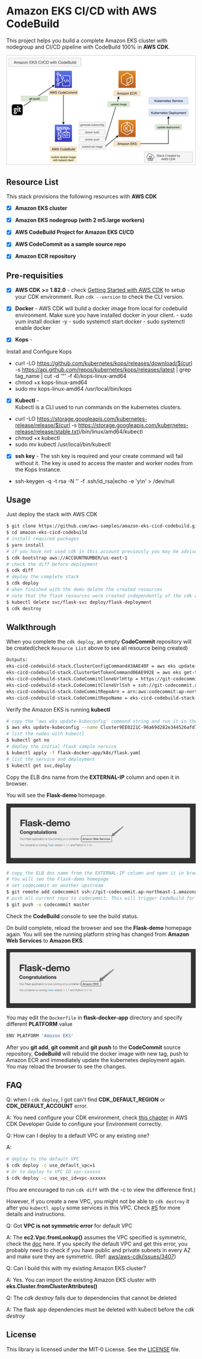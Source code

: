 # Amazon EKS CI/CD with AWS CodeBuild

This project helps you build a complete Amazon EKS cluster with nodegroup and CI/CD pipeline with CodeBuild 100% in **AWS CDK**.

![](images/eks-cicd-codebuild.png)

## Resource List

This stack provisions the following resources with **AWS CDK**

- [x] **Amazon EKS cluster**
- [x] **Amazon EKS nodegroup (with 2 m5.large workers)**
- [x] **AWS CodeBuild Project for Amazon EKS CI/CD**
- [x] **AWS CodeCommit as a sample source repo**
- [x] **Amazon ECR repository**


## Pre-requisities
- [x] **AWS CDK >= 1.82.0** - check [Getting Started with AWS CDK](https://docs.aws.amazon.com/cdk/latest/guide/getting_started.html) to setup your CDK environment. Run `cdk --version` to check the CLI version.

- [x] **Docker** - AWS CDK will build a docker image from local for codebuild environment. Make sure you have installed docker in your client.
       - sudo yum install docker -y
       - sudo systemctl start docker
       - sudo systemctl enable docker
       
       
- [x] **Kops** -  

Install and Configure Kops
 - curl -LO https://github.com/kubernetes/kops/releases/download/$(curl -s https://api.github.com/repos/kubernetes/kops/releases/latest | grep tag_name | cut -d '"' -f 4)/kops-linux-amd64
 - chmod +x kops-linux-amd64
 - sudo mv kops-linux-amd64 /usr/local/bin/kops

       
- [x] **Kubectl** -   
Kubectl is a CLI used to run commands on the kubernetes clusters.

 - curl -LO https://storage.googleapis.com/kubernetes-release/release/$(curl -s https://storage.googleapis.com/kubernetes-release/release/stable.txt)/bin/linux/amd64/kubectl
 - chmod +x kubectl
 - sudo mv kubectl /usr/local/bin/kubectl
 
 - [x] **ssh key** - 
 The ssh key is required and your create command will fail without it. The key is used to access the master and worker nodes from the Kops Instance.

 - ssh-keygen -q -t rsa -N '' -f .ssh/id_rsa|echo -e 'y\n' > /dev/null




       

## Usage

Just deploy the stack with AWS CDK

```bash
$ git clone https://github.com/aws-samples/amazon-eks-cicd-codebuild.git
$ cd amazon-eks-cicd-codebuild
# install required packages
$ yarn install
# if you have not used cdk in this account previously you may be advised to create the necessary resources in the account
$ cdk bootstrap aws://ACCOUNTNUMBER/us-east-1
# check the diff before deployment
$ cdk diff
# deploy the complete stack
$ cdk deploy
# when finished with the demo delete the created resources
# note that the flask resources were created independently of the cdk and must be deleted first
$ kubectl delete svc/flask-svc deploy/flask-deployment
$ cdk destroy
```





## Walkthrough

When you complete the `cdk deploy`, an empty **CodeCommit** repository will be created(check `Resource List` above to see all resource being created)

```bash
Outputs:
eks-cicd-codebuild-stack.ClusterConfigCommand43AAE40F = aws eks update-kubeconfig --name Cluster9EE0221C-96a69d282e344526afd711d2d3014150 --region ap-northeast-1 --role-arn arn:aws:iam::112233445566:role/eks-cicd-codebuild-stack-ClusterMastersRole9AA3562-1Q06U5NB9DP2Q
eks-cicd-codebuild-stack.ClusterGetTokenCommand06AE992E = aws eks get-token --cluster-name Cluster9EE0221C-96a69d282e344526afd711d2d3014150 --region ap-northeast-1 --role-arn arn:aws:iam::112233445566:role/eks-cicd-codebuild-stack-ClusterMastersRole9AA3562-1Q06U5NB9DP2Q
eks-cicd-codebuild-stack.CodeCommitCloneUrlHttp = https://git-codecommit.ap-northeast-1.amazonaws.com/v1/repos/eks-cicd-codebuild-stack-repo
eks-cicd-codebuild-stack.CodeCommitCloneUrlSsh = ssh://git-codecommit.ap-northeast-1.amazonaws.com/v1/repos/eks-cicd-codebuild-stack-repo
eks-cicd-codebuild-stack.CodeCommitRepoArn = arn:aws:codecommit:ap-northeast-1:112233445566:eks-cicd-codebuild-stack-repo
eks-cicd-codebuild-stack.CodeCommitRepoName = eks-cicd-codebuild-stack-repo
```

Verify the Amazon EKS is running **kubectl**

```bash
# copy the 'aws eks update-kubeconfig' command string and run it in the terminal to generate/update the kubeconfig
$ aws eks update-kubeconfig --name Cluster9EE0221C-96a69d282e344526afd711d2d3014150 --region ap-northeast-1 --role-arn arn:aws:iam::112233445566:role/eks-cicd-codebuild-stack-ClusterMastersRole9AA3562-1Q06U5NB9DP2Q
# list the nodes with kubectl
$ kubectl get no
# deploy the initial flask sample service
$ kubectl apply -f flask-docker-app/k8s/flask.yaml
# list the service and deployment
$ kubectl get svc,deploy
```

Copy the ELB dns name from the **EXTERNAL-IP** column and open it in browser.

You will see the **Flask-demo** homepage.

![](images/flask01.png)

```bash
# copy the ELB dns name from the EXTERNAL-IP column and open it in browser.
# You will see the Flask-demo homepage
# set codecommit as another upstream
$ git remote add codecommit ssh://git-codecommit.ap-northeast-1.amazonaws.com/v1/repos/eks-cicd-codebuild-stack-repo
# push all current repo to codecommit. This will trigger CodeBuild for CI/CD.
$ git push -u codecommit master
```

Check the **CodeBuild** console to see the build status.

On build complete, reload the browser and see the **Flask-demo** homepage again. You will see the running platform string has changed from **Amazon Web Services** to **Amazon EKS**.

![](images/flask02.png)

You may edit the `Dockerfile` in **flask-docker-app** directory and specify different **PLATFORM** value

```bash
ENV PLATFORM 'Amazon EKS'
```

After you **git add**, **git commit** and **git push** to the **CodeCommit** source repository, **CodeBuild** will rebuild the docker image with new tag, push to Amazon ECR and immediately update the kubernetes deployment again. You may reload the browser to see the changes.

## FAQ

Q:  when I `cdk deploy`, I got can't find **CDK_DEFAULT_REGION** or **CDK_DEFAULT_ACCOUNT** error.

A: You need configure your CDK environment, check [this chapter](https://docs.aws.amazon.com/en_us/cdk/latest/guide/environments.html) in AWS CDK Developer Guide to configure your Environment correctly.

Q: How can I deploy to a default VPC or any existing one?

A:

```bash
# deploy to the default VPC
$ cdk deploy -c use_default_vpc=1
# Or to deploy to VPC ID vpc-xxxxxx
$ cdk deploy -c use_vpc_id=vpc-xxxxxx
```
(You are encouraged to run `cdk diff` with the -c to view the difference first.)

However, if you create a new VPC, you might not be able to `cdk destroy` it after you `kubectl apply` some services in this VPC. Check [#5](https://github.com/aws-samples/amazon-eks-cicd-codebuild/issues/5) for more details and instructions.

Q: Got **VPC is not symmetric error** for default VPC

A: The **ec2.Vpc.fromLookup()** assumes the VPC specified is symmetric, check the [doc](https://docs.aws.amazon.com/cdk/api/latest/docs/aws-ec2-readme.html) here. If you specify the default VPC and get this error, you probably need to check if you have public and private subnets in every AZ and make sure they are symmetric. (Ref: [aws/aws-cdk/issues/3407](https://github.com/aws/aws-cdk/issues/3407))

Q: Can I build this with my existing Amazon EKS cluster?

A: Yes. You can import the existing Amazon EKS cluster with **eks.Cluster.fromClusterAttributes()**

Q: The *cdk destroy* fails due to dependencies that cannot be deleted

A: The flask app dependencies must be deleted with kubectl before the *cdk destroy*

## License

This library is licensed under the MIT-0 License. See the [LICENSE](/LICENSE) file.
